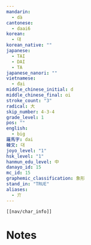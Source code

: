 ```yaml
---
mandarin:
  - dà
cantonese:
  - daai6
korean:
  - 대
korean_native: ""
japanese:
  - TAI
  - DAI
  - TA
japanese_nanori: ""
vietnamese:
  - đại
middle_chinese_initial: d
middle_chinese_final: ɑi
stroke_count: "3"
radical: 大
skip_number: 4-3-4
grade_level: 1
pos: ""
english:
  - big
羅馬字: dai
韓文: 대
joyo_level: "1"
hsk_level: "1"
hanmun_edu_level: 中
danayo_id: 15
mc_id: 15
graphemic_classification: 象形
stand_in: "TRUE"
aliases:
  - 亣
---
```

```meta-bind-embed
[[nav/char_info]]
```

# Notes
